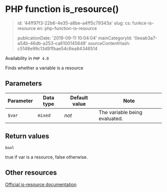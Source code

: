 PHP function is_resource()
==========================

> id: '44ff97f3-22b6-4e35-a8be-a4ff5c79343a'
> slug:
> 	cs: funkce-is-resource
> 	en: php-function-is-resource
> 
> publicationDate: '2019-09-11 10:04:04'
> mainCategoryId: '0eeab3a7-a54b-46db-a253-ca6100145648'
> sourceContentHash: c5148e99c13d91fbae54c6ea84346514

Availability in `PHP 4.0`

Finds whether a variable is a resource


Parameters
--------------

| Parameter | Data type | Default value | Note |
|-----|-----|-----|-----|
| `$var` | `mixed` | *not* | The variable being evaluated. |


Return values
----------------

`bool`

true if var is a resource,
false otherwise.

Other resources
------------

[Official is-resource documentation](https://www.php.net/manual/en/function.is-resource.php)

